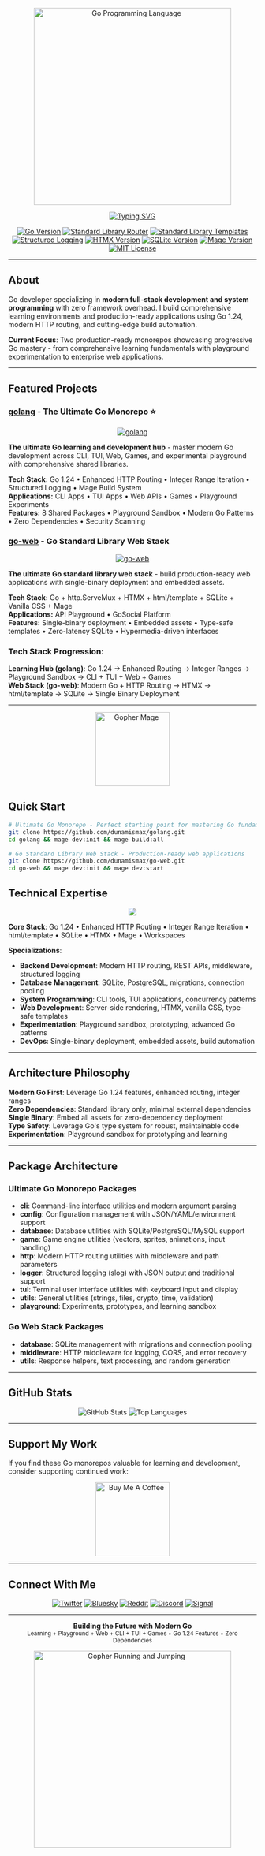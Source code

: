 <p align="center">
  <img src="https://github.com/dunamismax/golang/blob/main/docs/images/go-logo.png" alt="Go Programming Language" width="400" />
</p>

<p align="center">
  <a href="https://github.com/dunamismax">
    <img src="https://readme-typing-svg.demolab.com/?font=Fira+Code&size=24&pause=1000&color=00ADD8&center=true&vCenter=true&width=800&lines=Go+Developer;Full-Stack+Development+%2B+System+Programming;Standard+Library+First;CLI+%2B+TUI+%2B+Web+%2B+Games;Two+Production-Ready+Monorepos;Zero+Framework+Overhead" alt="Typing SVG" />
  </a>
</p>

<p align="center">
  <a href="https://golang.org/"><img src="https://img.shields.io/badge/Go-1.24+-00ADD8.svg?logo=go" alt="Go Version"></a>
  <a href="https://pkg.go.dev/net/http"><img src="https://img.shields.io/badge/Router-http.ServeMux-00ADD8.svg?logo=go" alt="Standard Library Router"></a>
  <a href="https://pkg.go.dev/html/template"><img src="https://img.shields.io/badge/Templates-html/template-00ADD8.svg?logo=go" alt="Standard Library Templates"></a>
  <a href="https://pkg.go.dev/log/slog"><img src="https://img.shields.io/badge/Logging-log/slog-00ADD8.svg?logo=go" alt="Structured Logging"></a>
  <a href="https://htmx.org/"><img src="https://img.shields.io/badge/HTMX-2.0+-3366CC.svg?logo=htmx" alt="HTMX Version"></a>
  <a href="https://sqlite.org/"><img src="https://img.shields.io/badge/SQLite-3.0+-003B57.svg?logo=sqlite" alt="SQLite Version"></a>
  <a href="https://magefile.org/"><img src="https://img.shields.io/badge/Mage-1.15+-purple.svg?logo=go" alt="Mage Version"></a>
  <a href="https://opensource.org/licenses/MIT"><img src="https://img.shields.io/badge/License-MIT-green.svg" alt="MIT License"></a>
</p>

---

## About

Go developer specializing in **modern full-stack development and system programming** with zero framework overhead. I build comprehensive learning environments and production-ready applications using Go 1.24, modern HTTP routing, and cutting-edge build automation.

**Current Focus**: Two production-ready monorepos showcasing progressive Go mastery - from comprehensive learning fundamentals with playground experimentation to enterprise web applications.

---

## Featured Projects

### **[golang](https://github.com/dunamismax/golang)** - The Ultimate Go Monorepo ⭐

<p align="center">
  <a href="https://github.com/dunamismax/golang">
    <img src="https://github-readme-stats.vercel.app/api/pin/?username=dunamismax&repo=golang&theme=dark&show_owner=true" alt="golang" />
  </a>
</p>

**The ultimate Go learning and development hub** - master modern Go development across CLI, TUI, Web, Games, and experimental playground with comprehensive shared libraries.

**Tech Stack:** Go 1.24 • Enhanced HTTP Routing • Integer Range Iteration • Structured Logging • Mage Build System  
**Applications:** CLI Apps • TUI Apps • Web APIs • Games • Playground Experiments  
**Features:** 8 Shared Packages • Playground Sandbox • Modern Go Patterns • Zero Dependencies • Security Scanning

### **[go-web](https://github.com/dunamismax/go-web)** - Go Standard Library Web Stack

<p align="center">
  <a href="https://github.com/dunamismax/go-web">
    <img src="https://github-readme-stats.vercel.app/api/pin/?username=dunamismax&repo=go-web&theme=dark&show_owner=true" alt="go-web" />
  </a>
</p>

**The ultimate Go standard library web stack** - build production-ready web applications with single-binary deployment and embedded assets.

**Tech Stack:** Go + http.ServeMux + HTMX + html/template + SQLite + Vanilla CSS + Mage  
**Applications:** API Playground • GoSocial Platform  
**Features:** Single-binary deployment • Embedded assets • Type-safe templates • Zero-latency SQLite • Hypermedia-driven interfaces

### **Tech Stack Progression:**

**Learning Hub (golang)**: Go 1.24 → Enhanced Routing → Integer Ranges → Playground Sandbox → CLI + TUI + Web + Games  
**Web Stack (go-web)**: Modern Go + HTTP Routing → HTMX → html/template → SQLite → Single Binary Deployment

---

<p align="center">
  <img src="https://github.com/dunamismax/golang/blob/main/docs/images/gopher-mage.svg" alt="Gopher Mage" width="150" />
</p>

## Quick Start

```bash
# Ultimate Go Monorepo - Perfect starting point for mastering Go fundamentals
git clone https://github.com/dunamismax/golang.git
cd golang && mage dev:init && mage build:all

# Go Standard Library Web Stack - Production-ready web applications
git clone https://github.com/dunamismax/go-web.git
cd go-web && mage dev:init && mage dev:start
```

## Technical Expertise

<p align="center">
  <a href="https://skillicons.dev">
    <img src="https://skillicons.dev/icons?i=go,sqlite,html,css,git,github,vscode,linux,docker" />
  </a>
</p>

**Core Stack**: Go 1.24 • Enhanced HTTP Routing • Integer Range Iteration • html/template • SQLite • HTMX • Mage • Workspaces

**Specializations**:

- **Backend Development**: Modern HTTP routing, REST APIs, middleware, structured logging
- **Database Management**: SQLite, PostgreSQL, migrations, connection pooling
- **System Programming**: CLI tools, TUI applications, concurrency patterns
- **Web Development**: Server-side rendering, HTMX, vanilla CSS, type-safe templates
- **Experimentation**: Playground sandbox, prototyping, advanced Go patterns
- **DevOps**: Single-binary deployment, embedded assets, build automation

---

## Architecture Philosophy

**Modern Go First**: Leverage Go 1.24 features, enhanced routing, integer ranges  
**Zero Dependencies**: Standard library only, minimal external dependencies  
**Single Binary**: Embed all assets for zero-dependency deployment  
**Type Safety**: Leverage Go's type system for robust, maintainable code  
**Experimentation**: Playground sandbox for prototyping and learning

---

## Package Architecture

### Ultimate Go Monorepo Packages

- **cli**: Command-line interface utilities and modern argument parsing
- **config**: Configuration management with JSON/YAML/environment support
- **database**: Database utilities with SQLite/PostgreSQL/MySQL support
- **game**: Game engine utilities (vectors, sprites, animations, input handling)
- **http**: Modern HTTP routing utilities with middleware and path parameters
- **logger**: Structured logging (slog) with JSON output and traditional support
- **tui**: Terminal user interface utilities with keyboard input and display
- **utils**: General utilities (strings, files, crypto, time, validation)
- **playground**: Experiments, prototypes, and learning sandbox

### Go Web Stack Packages

- **database**: SQLite management with migrations and connection pooling
- **middleware**: HTTP middleware for logging, CORS, and error recovery
- **utils**: Response helpers, text processing, and random generation

---

## GitHub Stats

<p align="center">
  <img src="https://github-readme-stats.vercel.app/api?username=dunamismax&show_icons=true&theme=dark&count_private=true" alt="GitHub Stats" />
  <img src="https://github-readme-stats.vercel.app/api/top-langs/?username=dunamismax&layout=compact&theme=dark" alt="Top Languages" />
</p>

---

## Support My Work

If you find these Go monorepos valuable for learning and development, consider supporting continued work:

<p align="center">
  <a href="https://buymeacoffee.com/dunamismax" target="_blank">
    <img src="https://github.com/dunamismax/golang/blob/main/docs/images/buy-coffee-go.gif" alt="Buy Me A Coffee" style="height: 150px !important;" />
  </a>
</p>

---

## Connect With Me

<p align="center">
  <a href="https://twitter.com/dunamismax" target="_blank"><img src="https://img.shields.io/badge/Twitter-%231DA1F2.svg?&style=for-the-badge&logo=twitter&logoColor=white" alt="Twitter"></a>
  <a href="https://bsky.app/profile/dunamismax.bsky.social" target="_blank"><img src="https://img.shields.io/badge/Bluesky-blue?style=for-the-badge&logo=bluesky&logoColor=white" alt="Bluesky"></a>
  <a href="https://reddit.com/user/dunamismax" target="_blank"><img src="https://img.shields.io/badge/Reddit-%23FF4500.svg?&style=for-the-badge&logo=reddit&logoColor=white" alt="Reddit"></a>
  <a href="https://discord.com/users/dunamismax" target="_blank"><img src="https://img.shields.io/badge/Discord-dunamismax-7289DA.svg?style=for-the-badge&logo=discord&logoColor=white" alt="Discord"></a>
  <a href="https://signal.me/#p/+dunamismax.66" target="_blank"><img src="https://img.shields.io/badge/Signal-dunamismax.66-3A76F0.svg?style=for-the-badge&logo=signal&logoColor=white" alt="Signal"></a>
</p>

---

<p align="center">
  <strong>Building the Future with Modern Go</strong><br>
  <sub>Learning + Playground + Web + CLI + TUI + Games • Go 1.24 Features • Zero Dependencies</sub>
</p>

<p align="center">
  <img src="https://github.com/dunamismax/golang/blob/main/docs/images/gopher-running-jumping.gif" alt="Gopher Running and Jumping" width="400" />
</p>
